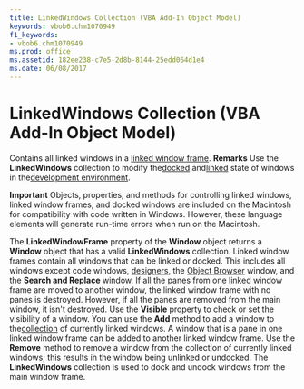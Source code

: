 ```yaml
---
title: LinkedWindows Collection (VBA Add-In Object Model)
keywords: vbob6.chm1070949
f1_keywords:
- vbob6.chm1070949
ms.prod: office
ms.assetid: 182ee238-c7e5-2d8b-8144-25edd064d1e4
ms.date: 06/08/2017
---
```



# LinkedWindows Collection (VBA Add-In Object Model)



Contains all linked windows in a [linked window frame](vbe-glossary.md).
 **Remarks**
Use the **LinkedWindows** collection to modify the[docked](vbe-glossary.md) and[linked](vbe-glossary.md) state of windows in the[development environment](vbe-glossary.md).


 **Important**  Objects, properties, and methods for controlling linked windows, linked window frames, and docked windows are included on the Macintosh for compatibility with code written in Windows. However, these language elements will generate run-time errors when run on the Macintosh.


The **LinkedWindowFrame** property of the **Window** object returns a **Window** object that has a valid **LinkedWindows** collection.
Linked window frames contain all windows that can be linked or docked. This includes all windows except code windows, [designers](vbe-glossary.md), the [Object Browser](vbe-glossary.md) window, and the **Search and Replace** window.
If all the panes from one linked window frame are moved to another window, the linked window frame with no panes is destroyed. However, if all the panes are removed from the main window, it isn't destroyed.
Use the **Visible** property to check or set the visibility of a window.
You can use the **Add** method to add a window to the[collection](vbe-glossary.md) of currently linked windows. A window that is a pane in one linked window frame can be added to another linked window frame. Use the **Remove** method to remove a window from the collection of currently linked windows; this results in the window being unlinked or undocked.
The **LinkedWindows** collection is used to dock and undock windows from the main window frame.

